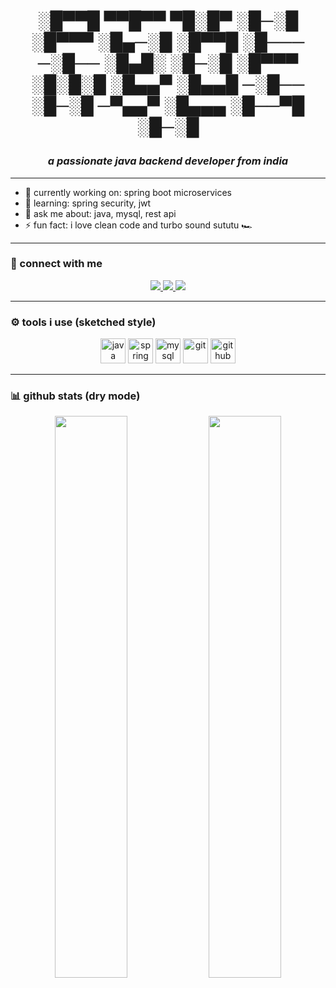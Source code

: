 <!-- Dry ASCII Title Art -->
<h1 align="center">

░█▀▀█ ▀▀█▀▀ ▀█░█▀ ░█─░█ ░█▀▀▀ ░█▄─░█ ░█▀▀█ 
░█─── ─░█── ░█▄█░ ░█─░█ ░█▀▀▀ ░█░█░█ ░█▄▄▀ 
░█▄▄█ ─░█── ░█─░█ ─▀▄▄▀ ░█▄▄▄ ░█──▀█ ░█─░█

</h1>

<h3 align="center"><i>a passionate java backend developer from india</i></h3>

---

- 🔭 currently working on: spring boot microservices  
- 🌱 learning: spring security, jwt  
- 💬 ask me about: java, mysql, rest api  
- ⚡ fun fact: i love clean code and turbo sound sututu 🏎️  

---

### 🤝 connect with me

<p align="center">
  <a href="mailto:mattenishant@gmail.com">
    <img src="https://img.shields.io/badge/email-grey?style=flat&logo=gmail&logoColor=white" />
  </a>
  <a href="https://www.instagram.com/zeconiniar">
    <img src="https://img.shields.io/badge/instagram-grey?style=flat&logo=instagram&logoColor=white" />
  </a>
  <a href="https://www.linkedin.com/in/YOUR-LINKEDIN-USERNAME">
    <img src="https://img.shields.io/badge/linkedin-grey?style=flat&logo=linkedin&logoColor=white" />
  </a>
</p>

---

### ⚙️ tools i use (sketched style)

<p align="center">
  <img src="https://cdn.simpleicons.org/java/gray" alt="java" width="40"/>
  <img src="https://cdn.simpleicons.org/spring/gray" alt="spring" width="40"/>
  <img src="https://cdn.simpleicons.org/mysql/gray" alt="mysql" width="40"/>
  <img src="https://cdn.simpleicons.org/git/gray" alt="git" width="40"/>
  <img src="https://cdn.simpleicons.org/github/gray" alt="github" width="40"/>
</p>

---

### 📊 github stats (dry mode)

<p align="center">
  <img src="https://github-readme-stats.vercel.app/api?username=Ni-Shant0101&show_icons=true&theme=graywhite&hide_border=true" width="48%" />
  <img src="https://github-readme-stats.vercel.app/api/top-langs/?username=Ni-Shant0101&layout=compact&theme=graywhite&hide_border=true" width="48%" />
</p>
